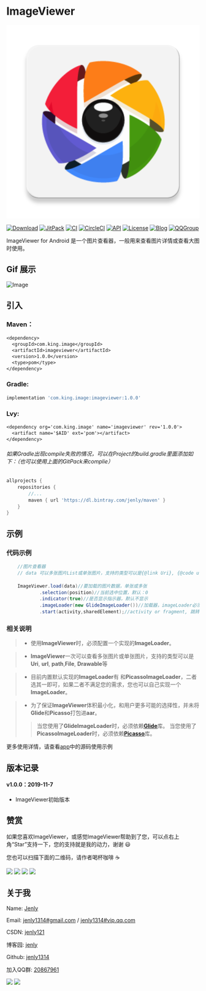 # ImageViewer

![Image](app/src/main/ic_launcher-web.png)

[![Download](https://img.shields.io/badge/download-App-blue.svg)](https://raw.githubusercontent.com/jenly1314/ImageViewer/master/app/release/app-release.apk)
[![JitPack](https://jitpack.io/v/jenly1314/ImageViewer.svg)](https://jitpack.io/#jenly1314/ImageViewer)
[![CI](https://travis-ci.org/jenly1314/ImageViewer.svg?branch=master)](https://travis-ci.org/jenly1314/ImageViewer)
[![CircleCI](https://circleci.com/gh/jenly1314/ImageViewer.svg?style=svg)](https://circleci.com/gh/jenly1314/ImageViewer)
[![API](https://img.shields.io/badge/API-16%2B-blue.svg?style=flat)](https://android-arsenal.com/api?level=16)
[![License](https://img.shields.io/badge/license-MIT-blue.svg)](https://opensource.org/licenses/mit-license.php)
[![Blog](https://img.shields.io/badge/blog-Jenly-9933CC.svg)](https://jenly1314.github.io/)
[![QQGroup](https://img.shields.io/badge/QQGroup-20867961-blue.svg)](http://shang.qq.com/wpa/qunwpa?idkey=8fcc6a2f88552ea44b1411582c94fd124f7bb3ec227e2a400dbbfaad3dc2f5ad)

ImageViewer for Android 是一个图片查看器，一般用来查看图片详情或查看大图时使用。

## Gif 展示
![Image](GIF.gif)


## 引入

### Maven：
```maven
<dependency>
  <groupId>com.king.image</groupId>
  <artifactId>imageviewer</artifactId>
  <version>1.0.0</version>
  <type>pom</type>
</dependency>
```
### Gradle:
```gradle
implementation 'com.king.image:imageviewer:1.0.0'
```

### Lvy:
```lvy
<dependency org='com.king.image' name='imageviewer' rev='1.0.0'>
  <artifact name='$AID' ext='pom'></artifact>
</dependency>
```

###### 如果Gradle出现compile失败的情况，可以在Project的build.gradle里面添加如下：（也可以使用上面的GitPack来complie）
```gradle
allprojects {
    repositories {
        //...
        maven { url 'https://dl.bintray.com/jenly/maven' }
    }
}
```

## 示例

### 代码示例
```Java
    //图片查看器
    // data 可以多张图片List或单张图片，支持的类型可以是{@link Uri}, {@code url}, {@code path},{@link File}, {@link DrawableRes resId}…等

    ImageViewer.load(data)//要加载的图片数据，单张或多张
            .selection(position)//当前选中位置，默认：0
            .indicator(true)//是否显示指示器，默认不显示
            .imageLoader(new GlideImageLoader())//加载器，imageLoader必须配置，目前内置的有GlideImageLoader或PicassoImageLoader，也可以自己实现
            .start(activity,sharedElement);//activity or fragment, 跳转时的共享元素视图

```

### 相关说明
> * 使用**ImageViewer**时，必须配置一个实现的**ImageLoader**。

> * **ImageViewer**一次可以查看多张图片或单张图片，支持的类型可以是**Uri**, **url**, **path**,**File**, **Drawable**等

> * 目前内置默认实现的**ImageLoader**有 和**PicassoImageLoader**，二者选其一即可，如果二者不满足您的需求，您也可以自己实现一个**ImageLoader**。

> * 为了保证**ImageViewer**体积最小化，和用户更多可能的选择性，并未将**Glide**和**Picasso**打包进**aar**。
>>    当您使用了**GlideImageLoader**时，必须依赖[**Glide**](https://github.com/bumptech/glide)库。
>>    当您使用了**PicassoImageLoader**时，必须依赖[**Picasso**](https://github.com/square/picasso)库。


更多使用详情，请查看[app](app)中的源码使用示例

## 版本记录

#### v1.0.0：2019-11-7
*  ImageViewer初始版本

## 赞赏
如果您喜欢ImageViewer，或感觉ImageViewer帮助到了您，可以点右上角“Star”支持一下，您的支持就是我的动力，谢谢 :smiley:<p>
您也可以扫描下面的二维码，请作者喝杯咖啡 :coffee:
    <div>
        <img src="https://jenly1314.github.io/image/pay/wxpay.png" width="280" heght="350">
        <img src="https://jenly1314.github.io/image/pay/alipay.png" width="280" heght="350">
        <img src="https://jenly1314.github.io/image/pay/qqpay.png" width="280" heght="350">
        <img src="https://jenly1314.github.io/image/alipay_red_envelopes.jpg" width="233" heght="350">
    </div>

## 关于我
   Name: <a title="关于作者" href="https://about.me/jenly1314" target="_blank">Jenly</a>

   Email: <a title="欢迎邮件与我交流" href="mailto:jenly1314@gmail.com" target="_blank">jenly1314#gmail.com</a> / <a title="给我发邮件" href="mailto:jenly1314@vip.qq.com" target="_blank">jenly1314#vip.qq.com</a>

   CSDN: <a title="CSDN博客" href="http://blog.csdn.net/jenly121" target="_blank">jenly121</a>

   博客园: <a title="博客园" href="https://www.cnblogs.com/jenly" target="_blank">jenly</a>

   Github: <a title="Github开源项目" href="https://github.com/jenly1314" target="_blank">jenly1314</a>

   加入QQ群: <a title="点击加入QQ群" href="http://shang.qq.com/wpa/qunwpa?idkey=8fcc6a2f88552ea44b1411582c94fd124f7bb3ec227e2a400dbbfaad3dc2f5ad" target="_blank">20867961</a>
   <div>
       <img src="https://jenly1314.github.io/image/jenly666.png">
       <img src="https://jenly1314.github.io/image/qqgourp.png">
   </div>
